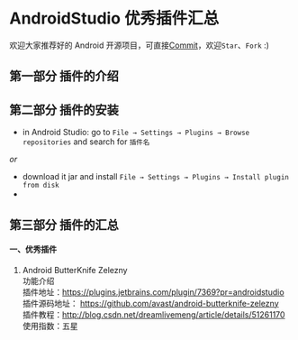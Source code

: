 AndroidStudio 优秀插件汇总
====================

欢迎大家推荐好的 Android 开源项目，可直接[Commit](https://github.com/dreamlivemeng/androidstudio-plugins/wiki "请遵守<内容添加及编辑规范>")，欢迎`Star`、`Fork` :)  
## 第一部分 插件的介绍

## 第二部分 插件的安装
- in Android Studio: go to `File → Settings → Plugins → Browse repositories` and search for `插件名` 

_or_

- download it jar and install  `File → Settings → Plugins → Install plugin from disk` 
- 
## 第三部分 插件的汇总   

#### 一、优秀插件  
1. Android ButterKnife Zelezny  
功能介绍  
插件地址：https://plugins.jetbrains.com/plugin/7369?pr=androidstudio  
插件源码地址： https://github.com/avast/android-butterknife-zelezny  
插件教程：http://blog.csdn.net/dreamlivemeng/article/details/51261170  
使用指数：五星  

